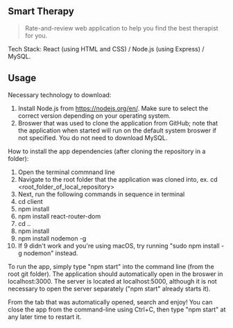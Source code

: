 ## Smart Therapy

> Rate-and-review web application to help you find the best therapist for you.

Tech Stack: React (using HTML and CSS) / Node.js (using Express) / MySQL.

## Usage

Necessary technology to download:
1. Install Node.js from https://nodejs.org/en/. Make sure to select the correct version depending on your operating system.
2. Broswer that was used to clone the application from GitHub; note that the application when started will run on the default system broswer if not specified.
You do not need to download MySQL.

How to install the app dependencies (after cloning the repository in a folder):
1. Open the terminal commnand line
2. Navigate to the root folder that the application was cloned into, ex. cd <root_folder_of_local_repository>
3. Next, run the following commands in sequence in terminal
4. cd client
5. npm install
6. npm install react-router-dom
7. cd ..
8. npm install
9. npm install nodemon -g
10. If 9 didn't work and you're using macOS, try running "sudo npm install -g nodemon" instead.

To run the app, simply type "npm start" into the command line (from the root git folder).
The application should automatically open in the broswer in localhost:3000. The server is located at localhost:5000, although it is not necessary to open the server separately ("npm start" already starts it). 

From the tab that was automatically opened, search and enjoy! You can close the app from the command-line using Ctrl+C, then type "npm start" at any later time to restart it.
